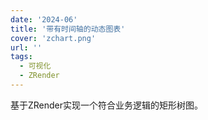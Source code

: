 ```yaml
---
date: '2024-06'
title: '带有时间轴的动态图表'
cover: 'zchart.png'
url: ''
tags:
  - 可视化
  - ZRender
---
```


基于ZRender实现一个符合业务逻辑的矩形树图。
